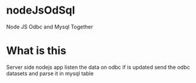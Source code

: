 # nodeJsOdSql
Node JS Odbc and Mysql Together
# What is this
Server side nodejs app listen the data on  odbc if is updated send the odbc datasets and parse it in mysql table 
